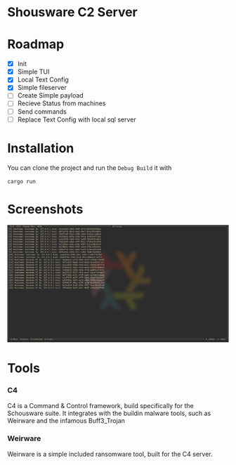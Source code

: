 # Shousware C2 Server

# Roadmap
- [x] Init
- [x] Simple TUI
- [x] Local Text Config
- [x] Simple fileserver
- [ ] Create Simple payload
- [ ] Recieve Status from machines
- [ ] Send commands
- [ ] Replace Text Config with local sql server

# Installation
You can clone the project and run the `Debug Build` it with 
```
cargo run
```

# Screenshots
<img title="Infected Menu" src="/screenshots/infected_menu.png">

# Tools

### C4
C4 is a Command & Control framework, build specifically for the Schousware suite. It integrates with the buildin malware tools, such as Weirware and the infamous Buff3_Trojan

### Weirware
Weirware is a simple included ransomware tool, built for the C4 server.
